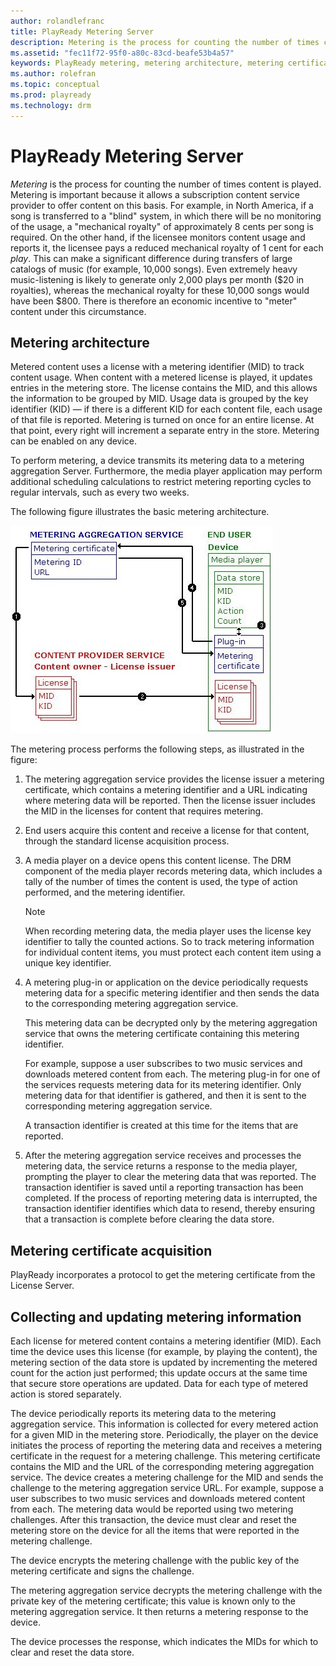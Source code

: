 ```yaml
---
author: rolandlefranc
title: PlayReady Metering Server
description: Metering is the process for counting the number of times content is played.
ms.assetid: "fec11f72-95f0-a80c-83cd-beafe53b4a57"
keywords: PlayReady metering, metering architecture, metering certificate acquisition
ms.author: rolefran
ms.topic: conceptual
ms.prod: playready
ms.technology: drm
---
```



# PlayReady Metering Server


*Metering* is the process for counting the number of times content is played. Metering is important because it allows a subscription content service provider to offer content on this basis. For example, in North America, if a song is transferred to a "blind" system, in which there will be no monitoring of the usage, a "mechanical royalty" of approximately 8 cents per song is required. On the other hand, if the licensee monitors content usage and reports it, the licensee pays a reduced mechanical royalty of 1 cent for each *play*. This can make a significant difference during transfers of large catalogs of music (for example, 10,000 songs). Even extremely heavy music-listening is likely to generate only 2,000 plays per month ($20 in royalties), whereas the mechanical royalty for these 10,000 songs would have been $800. There is therefore an economic incentive to "meter" content under this circumstance.

<a id="ID4EZ"></a>



## Metering architecture


Metered content uses a license with a metering identifier (MID) to track content usage. When content with a metered license is played, it updates entries in the metering store. The license contains the MID, and this allows the information to be grouped by MID. Usage data is grouped by the key identifier (KID) &mdash; if there is a different KID for each content file, each usage of that file is reported. Metering is turned on once for an entire license. At that point, every right will increment a separate entry in the store. Metering can be enabled on any device.


To perform metering, a device transmits its metering data to a metering aggregation Server. Furthermore, the media player application may perform additional scheduling calculations to restrict metering reporting cycles to regular intervals, such as every two weeks.


The following figure illustrates the basic metering architecture.


![Metering](../images/image26_18.jpg)


The metering process performs the following steps, as illustrated in the figure:

   1. The metering aggregation service provides the license issuer a metering certificate, which contains a metering identifier and a URL indicating where metering data will be reported. Then the license issuer includes the MID in the licenses for content that requires metering.

   1. End users acquire this content and receive a license for that content, through the standard license acquisition process.

   1. A media player on a device opens this content license. The DRM component of the media player records metering data, which includes a tally of the number of times the content is used, the type of action performed, and the metering identifier.

      > [!NOTE]
      > When recording metering data, the media player uses the license key identifier to tally the counted actions. So to track metering information for individual content items, you must protect each content item using a unique key identifier.

   1. A metering plug-in or application on the device periodically requests metering data for a specific metering identifier and then sends the data to the corresponding metering aggregation service.

      This metering data can be decrypted only by the metering aggregation service that owns the metering certificate containing this metering identifier.

      For example, suppose a user subscribes to two music services and downloads metered content from each. The metering plug-in for one of the services requests metering data for its metering identifier. Only metering data for that identifier is gathered, and then it is sent to the corresponding metering aggregation service.

      A transaction identifier is created at this time for the items that are reported.

   1. After the metering aggregation service receives and processes the metering data, the service returns a response to the media player, prompting the player to clear the metering data that was reported. The transaction identifier is saved until a reporting transaction has been completed. If the process of reporting metering data is interrupted, the transaction identifier identifies which data to resend, thereby ensuring that a transaction is complete before clearing the data store.


<a id="ID4EQC"></a>



## Metering certificate acquisition


PlayReady incorporates a protocol to get the metering certificate from the License Server.



<a id="ID4EXC"></a>


## Collecting and updating metering information


Each license for metered content contains a metering identifier (MID). Each time the device uses this license (for example, by playing the content), the metering section of the data store is updated by incrementing the metered count for the action just performed; this update occurs at the same time that secure store operations are updated. Data for each type of metered action is stored separately.


The device periodically reports its metering data to the metering aggregation service. This information is collected for every metered action for a given MID in the metering store. Periodically, the player on the device initiates the process of reporting the metering data and receives a metering certificate in the request for a metering challenge. This metering certificate contains the MID and the URL of the corresponding metering aggregation service. The device creates a metering challenge for the MID and sends the challenge to the metering aggregation service URL. For example, suppose a user subscribes to two music services and downloads metered content from each. The metering data would be reported using two metering challenges. After this transaction, the device must clear and reset the metering store on the device for all the items that were reported in the metering challenge.


The device encrypts the metering challenge with the public key of the metering certificate and signs the challenge.


The metering aggregation service decrypts the metering challenge with the private key of the metering certificate; this value is known only to the metering aggregation service. It then returns a metering response to the device.


The device processes the response, which indicates the MIDs for which to clear and reset the data store.

